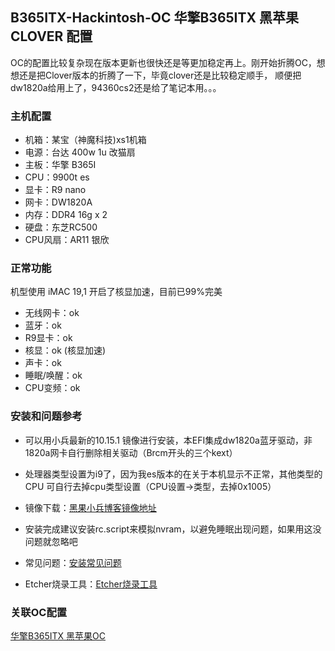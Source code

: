 ## B365ITX-Hackintosh-OC 华擎B365ITX 黑苹果CLOVER 配置

OC的配置比较复杂现在版本更新也很快还是等更加稳定再上。刚开始折腾OC，想想还是把Clover版本的折腾了一下，毕竟clover还是比较稳定顺手，
顺便把dw1820a给用上了，94360cs2还是给了笔记本用。。。

### 主机配置
- 机箱：某宝（神魔科技)xs1机箱
- 电源：台达 400w 1u 改猫扇 
- 主板：华擎 B365I
- CPU：9900t es
- 显卡：R9 nano
- 网卡：DW1820A
- 内存：DDR4 16g x 2
- 硬盘：东芝RC500 
- CPU风扇：AR11 银欣 

### 正常功能
机型使用 iMAC 19,1 开启了核显加速，目前已99%完美
- 无线网卡：ok
- 蓝牙：ok
- R9显卡：ok
- 核显：ok (核显加速)
- 声卡：ok
- 睡眠/唤醒：ok
- CPU变频：ok

### 安装和问题参考

- 可以用小兵最新的10.15.1 镜像进行安装，本EFI集成dw1820a蓝牙驱动，非1820a网卡自行删除相关驱动（Brcm开头的三个kext）

- 处理器类型设置为i9了，因为我es版本的在关于本机显示不正常，其他类型的CPU 可自行去掉cpu类型设置（CPU设置->类型，去掉0x1005）

- 镜像下载：[黑果小兵博客镜像地址](https://blog.daliansky.net/macOS-Catalina-10.15.1-19B88-Release-version-with-Clover-5098-original-image-Double-EFI-Version.html "黑果小兵10.15.1镜像")

- 安装完成建议安装rc.script来模拟nvram，以避免睡眠出现问题，如果用这没问题就忽略吧

- 常见问题：[安装常见问题](https://blog.daliansky.net/Common-problems-and-solutions-in-macOS-Catalina-10.15-installation.html "安装常见问题")

- Etcher烧录工具：[Etcher烧录工具](https://www.balena.io/etcher/ "Etcher烧录工具")

### 关联OC配置
[华擎B365ITX 黑苹果OC](https://github.com/Good0007/B365ITX-Hackintosh-OC "华擎B365ITX - OC")

